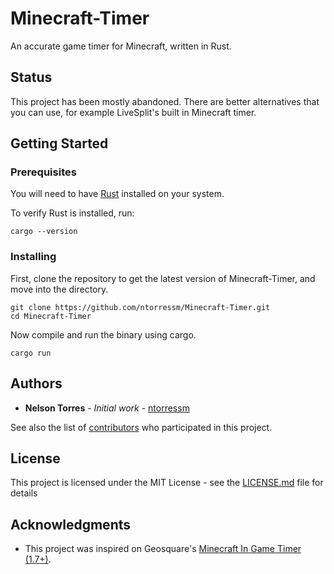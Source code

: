 # Minecraft-Timer

An accurate game timer for Minecraft, written in Rust. 

## Status

This project has been mostly abandoned. There are better alternatives that you can use, for example LiveSplit's built in Minecraft timer.

## Getting Started

### Prerequisites

You will need to have [Rust](https://www.rust-lang.org/tools/install) installed on your system. 

To verify Rust is installed, run:
```
cargo --version
```

### Installing

First, clone the repository to get the latest version of Minecraft-Timer, and move into the directory.

```
git clone https://github.com/ntorressm/Minecraft-Timer.git
cd Minecraft-Timer
```

Now compile and run the binary using cargo.

```
cargo run
```

## Authors

* **Nelson Torres** - *Initial work* - [ntorressm](https://github.com/ntorressm)

See also the list of [contributors](https://github.com/ntorressm/Minecraft-Timer/graphs/contributors) who participated in this project.

## License

This project is licensed under the MIT License - see the [LICENSE.md](LICENSE.md) file for details

## Acknowledgments

* This project was inspired on Geosquare's [Minecraft In Game Timer (1.7+)](https://www.speedrun.com/tools/timer_v1.1_i0ga3.zip). 

